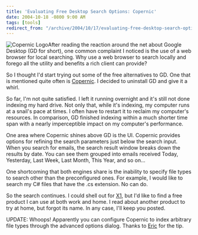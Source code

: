 ```yaml
---
title: 'Evaluating Free Desktop Search Options: Copernic'
date: 2004-10-18 -0800 9:00 AM
tags: [tools]
redirect_from: "/archive/2004/10/17/evaluating-free-desktop-search-options-copernic.aspx/"
---
```


![Copernic Logo](/images/copernicLogog.gif)After reading the reaction
around the net about Google Desktop (GD for short), one common complaint
I noticed is the use of a web browser for local searching. Why use a web
browser to search locally and forego all the utility and benefits a rich
client can provide?

So I thought I'd start trying out some of the free alternatives to GD.
One that is mentioned quite often is
[Copernic](http://www.copernic.com/). I decided to uninstall GD and give
it a whirl.

So far, I'm not quite satisfied. I left it running overnight and it's
still not done indexing my hard drive. Not only that, while it's
indexing, my computer runs at a snail's pace at times. I often have to
restart it to reclaim my computer's resources. In comparison, GD
finished indexing within a much shorter time span with a nearly
imperceptible impact on my computer's performance.

One area where Copernic shines above GD is the UI. Copernic provides
options for refining the search parameters just below the search input.
When you search for emails, the search result window breaks down the
results by date. You can see them grouped into emails received Today,
Yesterday, Last Week, Last Month, This Year, and so on...

One shortcoming that both engines share is the inability to specify file
types to search other than the preconfigured ones. For example, I would
like to search my C# files that have the .cs extension. No can do.

So the search continues. I could shell out for [X1](http://www.x1.com/),
but I'd like to find a free product I can use at both work and home. I
read about another product to try at home, but forgot its name. In any
case, I'll keep you posted.

UPDATE: Whoops! Apparently you can configure Copernic to index arbitrary
file types through the advanced options dialog. Thanks to
[Eric](http://www.randomtree.org/eric/techblog/) for the tip.

